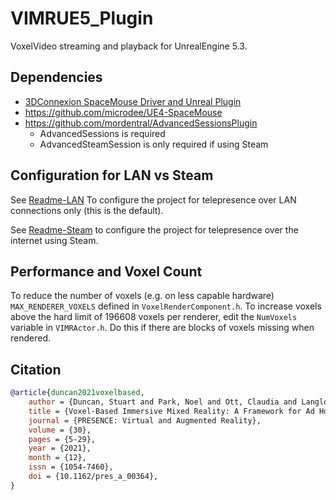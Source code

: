# VIMRUE5_Plugin

VoxelVideo streaming and playback for UnrealEngine 5.3.

## Dependencies

- [3DConnexion SpaceMouse Driver and Unreal Plugin](https://3dconnexion.com/uk/drivers/)
- https://github.com/microdee/UE4-SpaceMouse
- https://github.com/mordentral/AdvancedSessionsPlugin
  - AdvancedSessions is required
  - AdvancedSteamSession is only required if using Steam

## Configuration for LAN vs Steam

See [Readme-LAN](./Readme-LAN.md) To configure the project for telepresence over LAN connections only (this is the default).

See [Readme-Steam](./Readme-Steam.md) to configure the project for telepresence over the internet using Steam.

## Performance and Voxel Count

To reduce the number of voxels (e.g. on less capable hardware) `MAX_RENDERER_VOXELS` defined in `VoxelRenderComponent.h`.
To increase voxels above the hard limit of 196608 voxels per renderer, edit the `NumVoxels` variable in `VIMRActor.h`. Do this if there are blocks of voxels missing when rendered.

## Citation

```bibtex
@article{duncan2021voxelbased,
    author = {Duncan, Stuart and Park, Noel and Ott, Claudia and Langlotz, Tobias and Regenbrecht, Holger Regenbrecht},
    title = {Voxel-Based Immersive Mixed Reality: A Framework for Ad Hoc Immersive Storytelling},
    journal = {PRESENCE: Virtual and Augmented Reality},
    volume = {30},
    pages = {5-29},
    year = {2021},
    month = {12},
    issn = {1054-7460},
    doi = {10.1162/pres_a_00364},
}
```